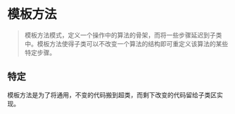 # 模板方法
> 模板方法模式，定义一个操作中的算法的骨架，而将一些步骤延迟到子类中。模板方法使得子类可以不改变一个算法的结构即可重定义该算法的某些特定步骤。

## 特定
模板方法是为了将通用，不变的代码搬到超类，而剩下改变的代码留给子类区实现。